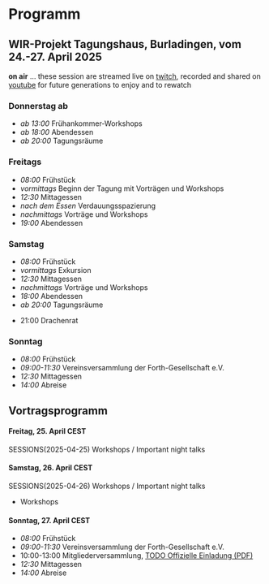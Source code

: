 # Programm
## WIR-Projekt Tagungshaus, Burladingen, vom 24.-27. April 2025

**on air** ... these session are streamed live on [twitch](https://www.twitch.tv/4ther), recorded and shared on [youtube](https://www.youtube.com/channel/UC_mpkwOO_1ILd66GUTNVPQg) for future generations to enjoy and to rewatch

### Donnerstag ab
* _ab 13:00_ Frühankommer-Workshops
* _ab 18:00_ Abendessen
* _ab 20:00_ Tagungsräume

### Freitags
* _08:00_ Frühstück
* _vormittags_ Beginn der Tagung mit Vorträgen und Workshops
* _12:30_ Mittagessen
* _nach dem Essen_ Verdauungsspazierung
* _nachmittags_ Vorträge und Workshops
* _19:00_ Abendessen

### Samstag
* _08:00_ Frühstück
* _vormittags_ Exkursion
* _12:30_ Mittagessen
* _nachmittags_ Vorträge und Workshops
* _18:00_ Abendessen
* _ab 20:00_ Tagungsräume
- 21:00 Drachenrat

### Sonntag
* _08:00_ Frühstück
* _09:00-11:30_ Vereinsversammlung der Forth-Gesellschaft e.V.
* _12:30_ Mittagessen
* _14:00_ Abreise

## Vortragsprogramm

#### Freitag, 25. April CEST
SESSIONS(2025-04-25) Workshops / Important night talks

#### Samstag, 26. April CEST
SESSIONS(2025-04-26) Workshops / Important night talks
- Workshops

#### Sonntag, 27. April CEST
- _08:00_ Frühstück
- _09:00-11:30_ Vereinsversammlung der Forth-Gesellschaft e.V.
- 10:00-13:00 Mitgliederversammlung, [TODO Offizielle Einladung (PDF)](/files/2025/FG-Mitgliederversammlung-2025-04-27.pdf)
- _12:30_ Mittagessen
- _14:00_ Abreise

